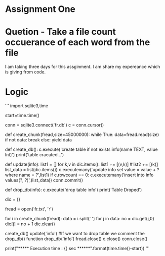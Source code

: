 # Assignment One
# Quetion - Take a file count occuerance of each word from the file
I am taking three days for this assginment. I am share my expereance which is giving from code.
# Logic
'''
import sqlite3,time

start=time.time()

conn = sqlite3.connect('fr.db')
c = conn.cursor()

def create_chunk(fread,size=45000000):
   while True:
       data=fread.read(size)
       if not data:
           break
       else:
           yield data

def create_db():
    c.execute('create table if not exists info(name TEXT, value Int)')
    print('table craeated...')

def update(info):
   list1 = []
   for k,v in dic.items():
      list1 += [(v,k)]
      #list2 += [(k)]
   list_data = list(dic.items())
   c.executemany('update info set value = value + ? where name = ?',list1)
   if c.rowcount == 0:
      c.executemany('insert into info values(?, ?)',(list_data))
      conn.commit()
       
def drop_db(info):
    c.execute('drop table info')
    print('Table Droped')
       
dic = {}

fread = open('fr.txt', 'r')

for i in create_chunk(fread):
   data = i.split(' ')
   for j in data:
         no = dic.get(j,0)
         dic[j] = no + 1
   dic.clear()
         
         
create_db()
update('info')
#If we want to drop table we comment the drop_db() function
drop_db('info')
fread.close()
c.close()
conn.close()

print("***** Execution time : {} sec ******".format(time.time()-start))
'''
